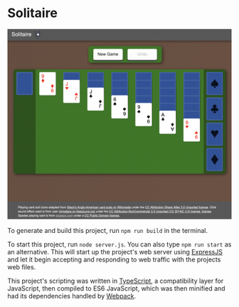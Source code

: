 # Solitaire

![preview-screenshot.png](preview-screenshot.png)

To generate and build this project, run `npm run build` in the terminal.

To start this project, run `node server.js`. You can also type `npm run start` as an alternative. This will start up the project's web server using [ExpressJS](https://expressjs.com/) and let it begin accepting and responding to web traffic with the projects web files.

This project's scripting was written in [TypeScript](https://www.typescriptlang.org/), a compatibility layer for JavaScript, then compiled to ES6 JavaScript, which was then minified and had its dependencies handled by [Webpack](https://webpack.js.org/).
